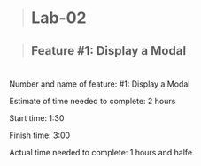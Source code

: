 ># Lab-02

>## Feature #1: Display a Modal
#
Number and name of feature: #1: Display a Modal

Estimate of time needed to complete: 2 hours

Start time: 1:30

Finish time: 3:00

Actual time needed to complete: 1 hours and halfe
